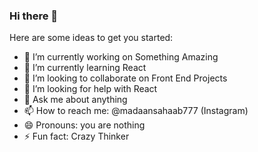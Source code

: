 ### Hi there 👋


<!--**am282000/am282000** is a ✨ _special_ ✨ repository because its `README.md` (this file) appears on your GitHub profile.-->

Here are some ideas to get you started:

- 🔭 I’m currently working on Something Amazing
- 🌱 I’m currently learning React
- 👯 I’m looking to collaborate on Front End Projects
- 🤔 I’m looking for help with React
- 💬 Ask me about anything
- 📫 How to reach me: @madaansahaab777 (Instagram) 
- 😄 Pronouns: you are nothing
- ⚡ Fun fact: Crazy Thinker

